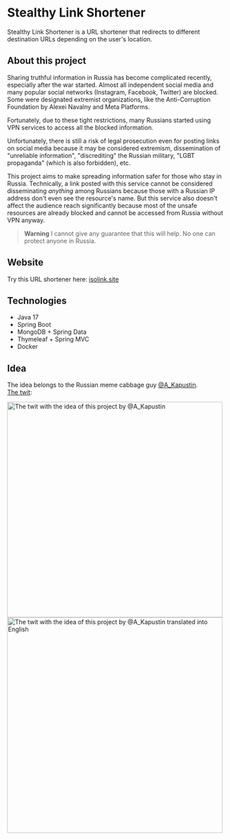 # Stealthy Link Shortener

Stealthy Link Shortener is a URL shortener that redirects to different destination URLs depending on the user's location. 

## About this project

Sharing truthful information in Russia has become complicated recently, especially after the war started.
Almost all independent social media and many popular social networks (Instagram, Facebook, Twitter) are blocked.
Some were designated extremist organizations, like the Anti-Corruption Foundation by Alexei Navalny and Meta Platforms. 

Fortunately, due to these tight restrictions, many Russians started using VPN services to access all the blocked information.

Unfortunately, there is still a risk of legal prosecution even for posting links on social media because
it may be considered extremism, dissemination of "unreliable information", "discrediting" the Russian military,
"LGBT propaganda" (which is also forbidden), etc.

This project aims to make spreading information safer for those who stay in Russia. Technically, a link posted with
this service cannot be considered disseminating *anything* among Russians because those with a Russian IP address
don't even see the resource's name. But this service also doesn't affect the audience reach significantly because
most of the unsafe resources are already blocked and cannot be accessed from Russia without VPN anyway.

> **Warning**
> I cannot give any guarantee that this will help. No one can protect anyone in Russia.

## Website

Try this URL shortener here: [isolink.site](https://isolink.site)

## Technologies

- Java 17
- Spring Boot
- MongoDB + Spring Data
- Thymeleaf + Spring MVC
- Docker

## Idea

The idea belongs to the Russian meme cabbage guy [@A_Kapustin](https://twitter.com/A_Kapustin).  
[The twit](https://twitter.com/A_Kapustin/status/1531958391823863809):

<img src="https://raw.githubusercontent.com/wiki/isomethane/stealthy-link-shortener/images/A_Kapustin_twit.png" alt="The twit with the idea of this project by @A_Kapustin" width="500"><img src="https://raw.githubusercontent.com/wiki/isomethane/stealthy-link-shortener/images/A_Kapustin_twit_en.png" alt="The twit with the idea of this project by @A_Kapustin translated into English" width="500">
